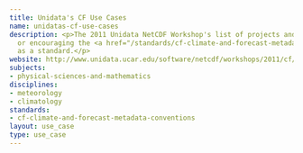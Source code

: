 ```yaml
---
title: Unidata's CF Use Cases
name: unidatas-cf-use-cases
description: <p>The 2011 Unidata NetCDF Workshop's list of projects and groups adopting
  or encouraging the <a href="/standards/cf-climate-and-forecast-metadata-conventions.html">CF</a>-Conventions
  as a standard.</p>
website: http://www.unidata.ucar.edu/software/netcdf/workshops/2011/cf/Use.html
subjects:
- physical-sciences-and-mathematics
disciplines:
- meteorology
- climatology
standards:
- cf-climate-and-forecast-metadata-conventions
layout: use_case
type: use_case
---
```


